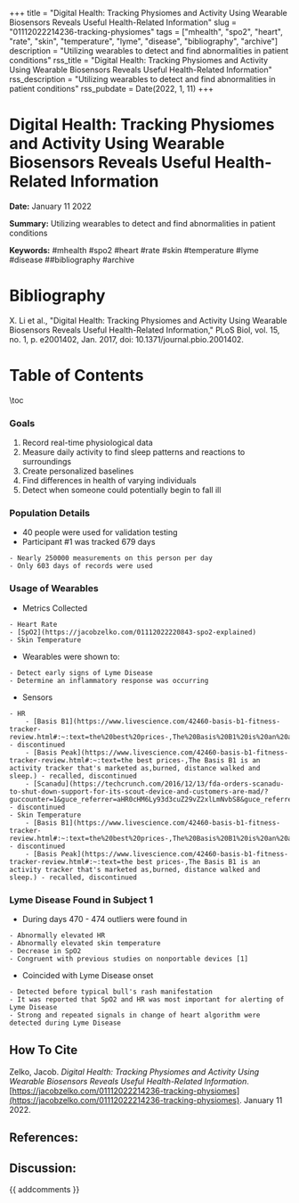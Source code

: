 +++
title = "Digital Health: Tracking Physiomes and Activity Using Wearable Biosensors Reveals Useful Health-Related Information"
slug = "01112022214236-tracking-physiomes"
tags = ["mhealth", "spo2", "heart", "rate", "skin", "temperature", "lyme", "disease", "bibliography", "archive"]
description = "Utilizing wearables to detect and find abnormalities in patient conditions"
rss_title = "Digital Health: Tracking Physiomes and Activity Using Wearable Biosensors Reveals Useful Health-Related Information"
rss_description = "Utilizing wearables to detect and find abnormalities in patient conditions"
rss_pubdate = Date(2022, 1, 11)
+++



Digital Health: Tracking Physiomes and Activity Using Wearable Biosensors Reveals Useful Health-Related Information
=========

**Date:** January 11 2022

**Summary:** Utilizing wearables to detect and find abnormalities in patient conditions

**Keywords:** #mhealth #spo2 #heart #rate #skin #temperature #lyme #disease ##bibliography #archive

Bibliography
==========

X. Li et al., "Digital Health: Tracking Physiomes and Activity Using Wearable Biosensors Reveals Useful Health-Related Information," PLoS Biol, vol. 15, no. 1, p. e2001402, Jan. 2017, doi: 10.1371/journal.pbio.2001402.

Table of Contents
=========

\toc

### Goals

1. Record real-time physiological data
2. Measure daily activity to find sleep patterns and reactions to surroundings
3. Create personalized baselines
4. Find differences in health of varying individuals
5. Detect when someone could potentially begin to fall ill

### Population Details

  * 40 people were used for validation testing
  * Participant #1 was tracked 679 days

```
- Nearly 250000 measurements on this person per day
- Only 603 days of records were used
```

### Usage of Wearables

  * Metrics Collected

```
- Heart Rate
- [SpO2](https://jacobzelko.com/01112022220843-spo2-explained)
- Skin Temperature
```

  * Wearables were shown to:

```
- Detect early signs of Lyme Disease
- Determine an inflammatory response was occurring
```

  * Sensors

```
- HR
	- [Basis B1](https://www.livescience.com/42460-basis-b1-fitness-tracker-review.html#:~:text=the%20best%20prices-,The%20Basis%20B1%20is%20an%20activity%20tracker%20that's%20marketed%20as,burned,%20distance%20walked%20and%20sleep.) - discontinued
	- [Basis Peak](https://www.livescience.com/42460-basis-b1-fitness-tracker-review.html#:~:text=the best prices-,The Basis B1 is an activity tracker that's marketed as,burned, distance walked and sleep.) - recalled, discontinued
	- [Scanadu](https://techcrunch.com/2016/12/13/fda-orders-scanadu-to-shut-down-support-for-its-scout-device-and-customers-are-mad/?guccounter=1&guce_referrer=aHR0cHM6Ly93d3cuZ29vZ2xlLmNvbS8&guce_referrer_sig=AQAAALiRl2t7ma1bFByNmrMrAP8vVK5_iBXu35z3PuC9UVIY6cll8UaL5w2RWGvOBU68epFCefiwLghsqP3rxoNEGSKtAXSuMXQKrbSDsE4ti9xcfwcnjMtrx46tP89acwwmKKBJTdvCgmVRgo_zwQDSMztMxVAFFvbmhmYcdq8mTvER) - discontinued
- Skin Temperature
	- [Basis B1](https://www.livescience.com/42460-basis-b1-fitness-tracker-review.html#:~:text=the%20best%20prices-,The%20Basis%20B1%20is%20an%20activity%20tracker%20that's%20marketed%20as,burned,%20distance%20walked%20and%20sleep.) - discontinued
	- [Basis Peak](https://www.livescience.com/42460-basis-b1-fitness-tracker-review.html#:~:text=the best prices-,The Basis B1 is an activity tracker that's marketed as,burned, distance walked and sleep.) - recalled, discontinued
```

### Lyme Disease Found in Subject 1

  * During days 470 - 474 outliers were found in

```
- Abnormally elevated HR
- Abnormally elevated skin temperature 
- Decrease in SpO2
- Congruent with previous studies on nonportable devices [1]
```

  * Coincided with Lyme Disease onset

```
- Detected before typical bull's rash manifestation
- It was reported that SpO2 and HR was most important for alerting of Lyme Disease
- Strong and repeated signals in change of heart algorithm were detected during Lyme Disease
```
## How To Cite

 Zelko, Jacob. _Digital Health: Tracking Physiomes and Activity Using Wearable Biosensors Reveals Useful Health-Related Information_. [https://jacobzelko.com/01112022214236-tracking-physiomes](https://jacobzelko.com/01112022214236-tracking-physiomes). January 11 2022.
## References:
## Discussion: 

{{ addcomments }}
